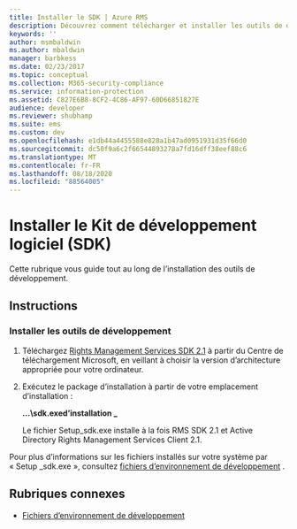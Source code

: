 ```yaml
---
title: Installer le SDK | Azure RMS
description: Découvrez comment télécharger et installer les outils de développement du kit de développement logiciel (SDK) Rights Management Services 2,1 et services AD RMS (Active Directory Rights Management Services) client 2,1.
keywords: ''
author: msmbaldwin
ms.author: mbaldwin
manager: barbkess
ms.date: 02/23/2017
ms.topic: conceptual
ms.collection: M365-security-compliance
ms.service: information-protection
ms.assetid: C827E6B8-8CF2-4C86-AF97-60D66851827E
audience: developer
ms.reviewer: shubhamp
ms.suite: ems
ms.custom: dev
ms.openlocfilehash: e1db44a4455588e828a1b47ad0951931d35f66d0
ms.sourcegitcommit: dc50f9a6c2f66544893278a7fd16dff38eef88c6
ms.translationtype: MT
ms.contentlocale: fr-FR
ms.lasthandoff: 08/18/2020
ms.locfileid: "88564005"
---
```

# <a name="install-the-sdk"></a>Installer le Kit de développement logiciel (SDK)

Cette rubrique vous guide tout au long de l’installation des outils de développement.

## <a name="instructions"></a>Instructions

### <a name="install-the-developer-tools"></a>Installer les outils de développement

1.  Téléchargez [Rights Management Services SDK 2.1](https://www.microsoft.com/download/details.aspx?id=38397) à partir du Centre de téléchargement Microsoft, en veillant à choisir la version d’architecture appropriée pour votre ordinateur.
2.  Exécutez le package d’installation à partir de votre emplacement d’installation :

    **...\\sdk.exed’installation \_**

    Le fichier Setup\_sdk.exe installe à la fois RMS SDK 2.1 et Active Directory Rights Management Services Client 2.1.

Pour plus d’informations sur les fichiers installés sur votre système par « Setup \_sdk.exe », consultez [fichiers d’environnement de développement](sdk-elements.md) .

## <a name="related-topics"></a>Rubriques connexes

* [Fichiers d’environnement de développement](sdk-elements.md)
